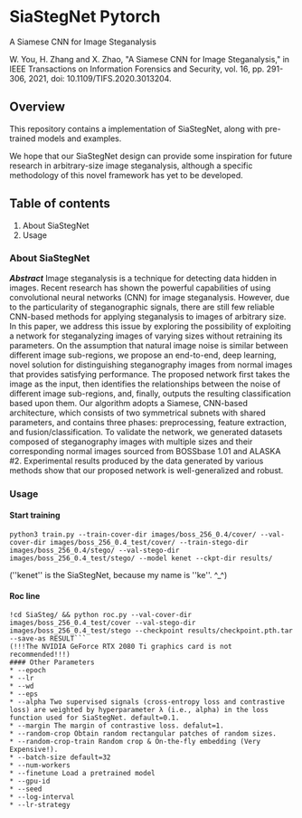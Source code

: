 # SiaStegNet Pytorch
A Siamese CNN for Image Steganalysis

W. You, H. Zhang and X. Zhao, "A Siamese CNN for Image Steganalysis," in IEEE Transactions on Information Forensics and Security, vol. 16, pp. 291-306, 2021, doi: 10.1109/TIFS.2020.3013204.


## Overview
This repository contains a implementation of SiaStegNet, along with pre-trained models and examples.

We hope that our SiaStegNet design can provide some inspiration for future research in arbitrary-size image steganalysis, although a specific methodology of this novel framework has yet to be developed.

## Table of contents
1. About SiaStegNet
2. Usage

### About SiaStegNet
***Abstract*** Image steganalysis is a technique for detecting data hidden in images. Recent research has shown the powerful capabilities of using convolutional neural networks (CNN) for image steganalysis. However, due to the particularity of steganographic signals, there are still few reliable CNN-based methods for applying steganalysis to images of arbitrary size. In this paper, we address this issue by exploring the possibility of exploiting a network for steganalyzing images of varying sizes without retraining its parameters. On the assumption that natural image noise is similar between different image sub-regions, we propose an end-to-end, deep learning, novel solution for distinguishing steganography images from normal images that provides satisfying performance. The proposed network first takes the image as the input, then identifies the relationships between the noise of different image sub-regions, and, finally, outputs the resulting classification based upon them. Our algorithm adopts a Siamese, CNN-based architecture, which consists of two symmetrical subnets with shared parameters, and contains three phases: preprocessing, feature extraction, and fusion/classification. To validate the network, we generated datasets composed of steganography images with multiple sizes and their corresponding normal images sourced from BOSSbase 1.01 and ALASKA #2. Experimental results produced by the data generated by various methods show that our proposed network is well-generalized and robust.

### Usage
#### Start training
```
python3 train.py --train-cover-dir images/boss_256_0.4/cover/ --val-cover-dir images/boss_256_0.4_test/cover/ --train-stego-dir images/boss_256_0.4/stego/ --val-stego-dir images/boss_256_0.4_test/stego/ --model kenet --ckpt-dir results/
```
(''kenet'' is the SiaStegNet, because my name is ''ke''. ^_^)

#### Roc line
```
!cd SiaSteg/ && python roc.py --val-cover-dir images/boss_256_0.4_test/cover --val-stego-dir images/boss_256_0.4_test/stego --checkpoint results/checkpoint.pth.tar --save-as RESULT```
(!!!The NVIDIA GeForce RTX 2080 Ti graphics card is not recommended!!!)
#### Other Parameters
* --epoch
* --lr
* --wd
* --eps
* --alpha Two supervised signals (cross-entropy loss and contrastive loss) are weighted by hyperparameter λ (i.e., alpha) in the loss function used for SiaStegNet. default=0.1.
* --margin The margin of contrastive loss. defalut=1.
* --random-crop Obtain random rectangular patches of random sizes.
* --random-crop-train Random crop & On-the-fly embedding (Very Expensive!).
* --batch-size default=32
* --num-workers
* --finetune Load a pretrained model
* --gpu-id
* --seed
* --log-interval
* --lr-strategy
